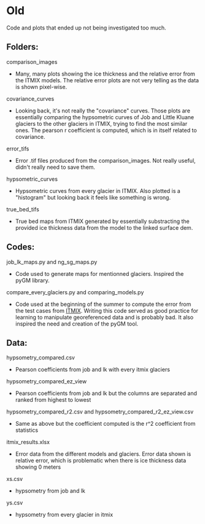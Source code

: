 # Old 
Code and plots that ended up not being investigated too much.

## Folders:
comparison_images
- Many, many plots showing the ice thickness and the relative error from the ITMIX models. The relative error plots are not very telling as the data is shown pixel-wise.

covariance_curves
- Looking back, it's not really the "covariance" curves. Those plots are essentially comparing the hypsometric curves of Job and Little Kluane glaciers to the other glaciers in ITMIX, trying to find the most similar ones. The pearson r coefficient is computed, which is in itself related to covariance.

error_tifs
- Error .tif files produced from the comparison_images. Not really useful, didn't really need to save them.
  
hypsometric_curves
- Hypsometric curves from every glacier in ITMIX. Also plotted is a "histogram" but looking back it feels like something is wrong.
 
true_bed_tifs
- True bed maps from ITMIX generated by essentially substracting the provided ice thickness data from the model to the linked surface dem.
  
## Codes:
job_lk_maps.py and ng_sg_maps.py
- Code used to generate maps for mentionned glaciers. Inspired the pyGM library.

compare_every_glaciers.py and comparing_models.py
- Code used at the beginning of the summer to compute the error from the test cases from [ITMIX](https://tc.copernicus.org/articles/11/949/2017/). Writing this code served as good practice for learning to manipulate georeferenced data and is probably bad. It also inspired the need and creation of the pyGM tool.

## Data:
hypsometry_compared.csv
- Pearson coefficients from job and lk with every itmix glaciers

hypsometry_compared_ez_view
- Pearson coefficients from job and lk but the columns are separated and ranked from highest to lowest

hypsometry_compared_r2.csv and hypsometry_compared_r2_ez_view.csv
- Same as above but the coefficient computed is the r^2 coefficient from statistics

itmix_results.xlsx
- Error data from the different models and glaciers. Error data shown is relative error, which is problematic when there is ice thickness data showing 0 meters
  
xs.csv 
- hypsometry from job and lk

ys.csv
- hypsometry from every glacier in itmix
